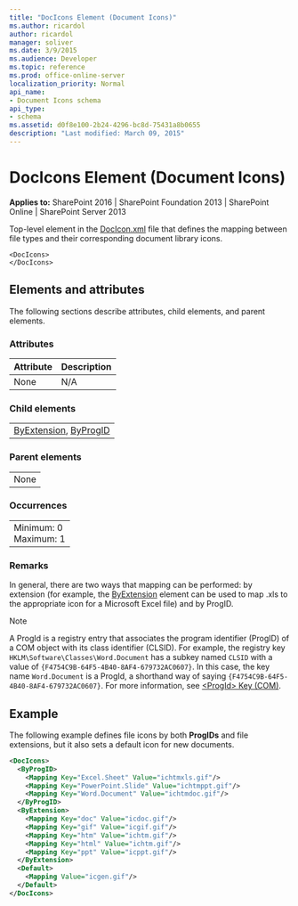```yaml
---
title: "DocIcons Element (Document Icons)"
ms.author: ricardol
author: ricardol
manager: soliver
ms.date: 3/9/2015
ms.audience: Developer
ms.topic: reference
ms.prod: office-online-server
localization_priority: Normal
api_name:
- Document Icons schema
api_type:
- schema
ms.assetid: d0f8e100-2b24-4296-bc8d-75431a8b0655
description: "Last modified: March 09, 2015"
---
```


# DocIcons Element (Document Icons)

 
  
 **Applies to:** SharePoint 2016 | SharePoint Foundation 2013 | SharePoint Online | SharePoint Server 2013
  
Top-level element in the [DocIcon.xml](http://msdn.microsoft.com/library/ef6acad0-0a1a-457c-bc9b-ff1e368e59fb%28Office.15%29.aspx) file that defines the mapping between file types and their corresponding document library icons. 
  
```
<DocIcons>
</DocIcons>
```

## Elements and attributes

The following sections describe attributes, child elements, and parent elements.

### Attributes

|**Attribute**|**Description**|
|:-----|:-----|
|None  <br/> |N/A  <br/> |
   
### Child elements

||
|:-----|
|[ByExtension](byextension-element-document-icons.md), [ByProgID](byprogid-element-document-icons.md)|
   
### Parent elements

||
|:-----|
|None |
   
### Occurrences

||
|:-----|
|Minimum: 0  <br/> Maximum: 1  <br/> |
   
### Remarks

In general, there are two ways that mapping can be performed: by extension (for example, the [ByExtension](byextension-element-document-icons.md) element can be used to map .xls to the appropriate icon for a Microsoft Excel file) and by ProgID. 
  
> [!NOTE]
> A ProgId is a registry entry that associates the program identifier (ProgID) of a COM object with its class identifier (CLSID). For example, the registry key  `HKLM\Software\Classes\Word.Document` has a subkey named  `CLSID` with a value of  `{F4754C9B-64F5-4B40-8AF4-679732AC0607}`. In this case, the key name  `Word.Document` is a ProgId, a shorthand way of saying  `{F4754C9B-64F5-4B40-8AF4-679732AC0607}`. For more information, see [\<ProgId\> Key (COM)](http://msdn.microsoft.com/library/f9ef2934-0815-4a6f-9283-8f748eee083b%28Office.15%29.aspx). 
  
## Example

The following example defines file icons by both **ProgIDs** and file extensions, but it also sets a default icon for new documents. 
  
```XML
<DocIcons>
  <ByProgID>
    <Mapping Key="Excel.Sheet" Value="ichtmxls.gif"/>
    <Mapping Key="PowerPoint.Slide" Value="ichtmppt.gif"/>
    <Mapping Key="Word.Document" Value="ichtmdoc.gif"/>
  </ByProgID>
  <ByExtension>
    <Mapping Key="doc" Value="icdoc.gif"/>
    <Mapping Key="gif" Value="icgif.gif"/>
    <Mapping Key="htm" Value="ichtm.gif"/>
    <Mapping Key="html" Value="ichtm.gif"/>
    <Mapping Key="ppt" Value="icppt.gif"/>
  </ByExtension>
  <Default>
    <Mapping Value="icgen.gif"/>
  </Default>
</DocIcons>
```


